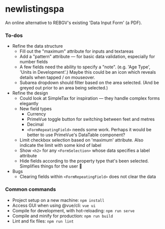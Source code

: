 # newlistingspa

An online alternative to REBGV's existing 'Data Input Form' (a PDF).

### To-dos

* Refine the data structure
  * Fill out the "maximum" attribute for inputs and textareas
  * Add a "pattern" attribute — for basic data validation, especially for number fields
  * A few fields need the ability to specify a "note". (e.g. 'Age Type', 'Units in Development'.) Maybe this could be an icon which reveals details when tapped / on mouseover.
  * Subarea dropdown should filter based on the area selected. (And be greyed out prior to an area being selected.)
* Refine the design
  * Could look at SimpleTax for inspiration — they handle complex forms elegantly
  * New field types
    * Currency
    * PrimeVue toggle button for switching between feet and metres
    * Decimal
    * `<FormRepeatingField>` needs some work. Perhaps it would be better to use PrimeVue's DataTable component?
  * Limit checkbox selection based on 'maximum' attribute. Also indicate the limit with some kind of label
  * Show `<h2>` for any `<FormSelection>` whose data specifies a label attribute
  * Hide fields according to the property type that's been selected. Simplifies things for the user 🙂
* Bugs
  * Clearing fields within `<FormRepeatingField>` does not clear the data

### Common commands

* Project setup on a new machine: `npm install`
* Access GUI when using @vue/cli: `vue ui`
* Compile for development, with hot-reloading: `npm run serve`
* Compile and minify for production: `npm run build`
* Lint and fix files: `npm run lint`

